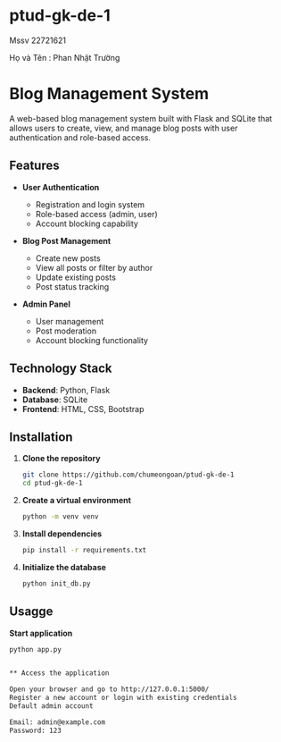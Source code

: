 # ptud-gk-de-1
Mssv 22721621

Họ và Tên : Phan Nhật Trường


# Blog Management System

A web-based blog management system built with Flask and SQLite that allows users to create, view, and manage blog posts with user authentication and role-based access.

## Features

- **User Authentication**
  - Registration and login system
  - Role-based access (admin, user)
  - Account blocking capability
  
- **Blog Post Management**
  - Create new posts
  - View all posts or filter by author
  - Update existing posts
  - Post status tracking

- **Admin Panel**
  - User management
  - Post moderation
  - Account blocking functionality

## Technology Stack

- **Backend**: Python, Flask
- **Database**: SQLite
- **Frontend**: HTML, CSS, Bootstrap

## Installation

1. **Clone the repository**
   ```bash
   git clone https://github.com/chumeongoan/ptud-gk-de-1
   cd ptud-gk-de-1

2. **Create a virtual environment**
   ```bash
   python -m venv venv

3. **Install dependencies**
   ```bash
   pip install -r requirements.txt

3. **Initialize the database**
   ```bash
   python init_db.py

## Usagge
 **Start application**
   ```bash
   python app.py


** Access the application

Open your browser and go to http://127.0.0.1:5000/
Register a new account or login with existing credentials
Default admin account

Email: admin@example.com
Password: 123